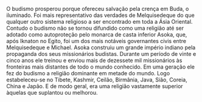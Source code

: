 ﻿O budismo prosperou porque ofereceu salvação pela crença em Buda, o iluminado. Foi mais representativo das verdades de Melquisedeque do que qualquer outro sistema religioso a ser encontrado em toda a Ásia Oriental. Contudo o budismo não se tornou difundido como uma religião até ser adotado como autoproteção pelo monarca de casta inferior Asoka, que, após Iknaton no Egito, foi um dos mais notáveis governantes civis entre Melquisedeque e Michael. Asoka construiu um grande império indiano pela propaganda dos seus missionários budistas. Durante um período de vinte e cinco anos ele treinou e enviou mais de dezessete mil missionários às fronteiras mais distantes de todo o mundo conhecido. Em uma geração ele fez do budismo a religião dominante em metade do mundo. Logo estabeleceu-se no Tibete, Kashmir, Ceilão, Birmânia, Java, Sião, Coreia, China e Japão. E de modo geral, era uma religião vastamente superior àquelas que suplantou ou melhorou.